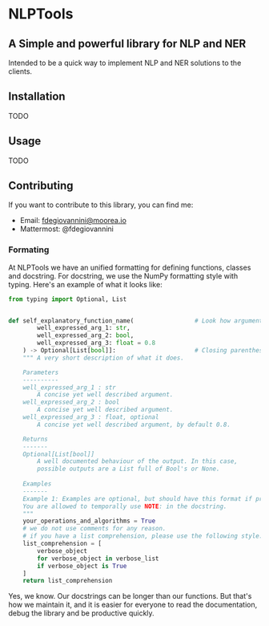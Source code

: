 # NLPTools
## A Simple and powerful library for NLP and NER

Intended to be a quick way to implement NLP and NER solutions to the clients.

## Installation
TODO

## Usage
TODO

## Contributing
If you want to contribute to this library, you can find me:
- Email: fdegiovannini@moorea.io
- Mattermost: @fdegiovannini

### Formating
At NLPTools we have an unified formatting for defining functions, classes and docstring.
For docstring, we use the NumPy formatting style with typing. Here's an example of what it looks like:
```python
from typing import Optional, List


def self_explanatory_function_name(                 # Look how arguments have 2 indentations
        well_expressed_arg_1: str, 
        well_expressed_arg_2: bool, 
        well_expressed_arg_3: float = 0.8
    ) -> Optional[List[bool]]:                      # Closing parenthesis have only one indentation.
    """ A very short description of what it does.

    Parameters
    ----------
    well_expressed_arg_1 : str
        A concise yet well described argument.
    well_expressed_arg_2 : bool
        A concise yet well described argument.
    well_expressed_arg_3 : float, optional
        A concise yet well described argument, by default 0.8.

    Returns
    -------
    Optional[List[bool]]
        A well documented behaviour of the output. In this case, 
        possible outputs are a List full of Bool's or None.
    
    Examples
    -------
    Example 1: Examples are optional, but should have this format if provided.
    You are allowed to temporally use NOTE: in the docstring.
    """
    your_operations_and_algorithms = True
    # we do not use comments for any reason.
    # if you have a list comprehension, please use the following style:
    list_comprehension = [
        verbose_object 
        for verbose_object in verbose_list
        if verbose_object is True
    ]
    return list_comprehension
```

Yes, we know. Our docstrings can be longer than our functions. But that's how we maintain it, 
and it is easier for everyone to read the documentation, debug the library and be productive quickly.